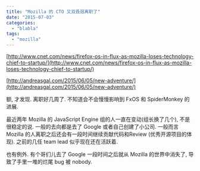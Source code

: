 ```yaml
---
title: "Mozilla 的 CTO 又双叒叕离职了"
date: "2015-07-03"
categories: 
  - "blabla"
tags: 
  - "mozilla"
---
```


[http://www.cnet.com/news/firefox-os-in-flux-as-mozilla-loses-technology-chief-to-startup/](http://www.cnet.com/news/firefox-os-in-flux-as-mozilla-loses-technology-chief-to-startup/)

[http://andreasgal.com/2015/06/05/new-adventure/](http://andreasgal.com/2015/06/05/new-adventure/)

额, 才发现. 离职好几周了. 不知道会不会慢慢影响到 FxOS 和 SpiderMonkey 的进展.

最近两年 Mozilla 的 JavaScript Engine 组的人一直在变动(组长换了几个), 不是很稳定的说. 一般的去向都是去了 Google 或者自己创建了小公司. 一般而言 Mozilla 的人离职之后还会有一段时间继续贡献代码和Review (优秀开源项目的体现). 之前的几任 team lead 似乎现在还在活跃着.

也有例外. 有个哥们儿去了 Google 一段时间之后就从 Mozilla 的世界中消失了, 导致了手里一堆的烂尾 bug 被 nobody.
